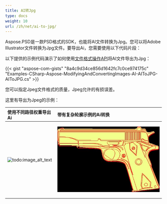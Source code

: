 ```yaml
---
title: AI转Jpg
type: docs
weight: 10
url: /zh/net/ai-to-jpg/
---
```


Aspose.PSD是一款PSD格式的SDK，也能将AI文件转换为Jpg。您可以将Adobe Illustrator文件转换为Jpg文件。要导出Ai，您需要使用以下代码片段：

以下提供的示例代码演示了如何使用[文件格式操作API](/psd/zh/net/manipulate-different-image-file-formats/)将AI文件导出为Jpg：

{{< gist "aspose-com-gists" "8a4c9d34ce856d1642fc7c0ce974175c" "Examples-CSharp-Aspose-ModifyingAndConvertingImages-AI-AIToJPG-AIToJPG.cs" >}}

您可以指定Jpeg文件格式的质量，Jpeg允许的有损误差。

这里有导出为Jpeg的示例：

|**使用不同路径权重导出Ai**|**带有复杂轮廓示例的Ai转换**|
| :- | :- |
|![todo:image_alt_text](ai-to-jpg_1)|<p>![todo:image_alt_text](ai-to-jpg_2.jpg)</p><p> </p>|
